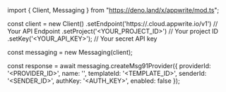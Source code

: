 import { Client, Messaging } from "https://deno.land/x/appwrite/mod.ts";

const client = new Client()
    .setEndpoint('https://<REGION>.cloud.appwrite.io/v1') // Your API Endpoint
    .setProject('<YOUR_PROJECT_ID>') // Your project ID
    .setKey('<YOUR_API_KEY>'); // Your secret API key

const messaging = new Messaging(client);

const response = await messaging.createMsg91Provider({
    providerId: '<PROVIDER_ID>',
    name: '<NAME>',
    templateId: '<TEMPLATE_ID>',
    senderId: '<SENDER_ID>',
    authKey: '<AUTH_KEY>',
    enabled: false
});
